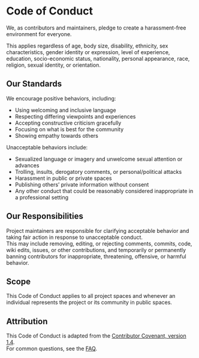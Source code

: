 # Code of Conduct
We, as contributors and maintainers, pledge to create a harassment-free environment for everyone.

This applies regardless of age, body size, disability, ethnicity, sex characteristics, gender identity or expression, level of experience, education, socio-economic status, nationality, personal appearance, race, religion, sexual identity, or orientation.

## Our Standards
We encourage positive behaviors, including:
- Using welcoming and inclusive language
- Respecting differing viewpoints and experiences
- Accepting constructive criticism gracefully
- Focusing on what is best for the community
- Showing empathy towards others

Unacceptable behaviors include:
- Sexualized language or imagery and unwelcome sexual attention or advances
- Trolling, insults, derogatory comments, or personal/political attacks
- Harassment in public or private spaces
- Publishing others’ private information without consent
- Any other conduct that could be reasonably considered inappropriate in a professional setting

## Our Responsibilities
Project maintainers are responsible for clarifying acceptable behavior and taking fair action in response to unacceptable conduct.  
This may include removing, editing, or rejecting comments, commits, code, wiki edits, issues, or other contributions, and temporarily or permanently banning contributors for inappropriate, threatening, offensive, or harmful behavior.

## Scope
This Code of Conduct applies to all project spaces and whenever an individual represents the project or its community in public spaces.

## Attribution
This Code of Conduct is adapted from the [Contributor Covenant, version 1.4](https://www.contributor-covenant.org/version/1/4/code-of-conduct.html).  
For common questions, see the [FAQ](https://www.contributor-covenant.org/faq).